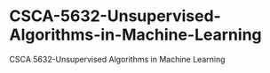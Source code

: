 # CSCA-5632-Unsupervised-Algorithms-in-Machine-Learning
CSCA 5632-Unsupervised Algorithms in Machine Learning
